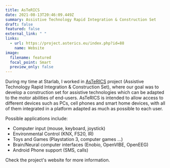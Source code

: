 ```yaml
---
title: AsTeRICS
date: 2021-08-13T20:46:09.449Z
summary: Assistive Technology Rapid Integration & Construction Set
draft: false
featured: false
external_link: " "
links:
  - url: https://project.asterics.eu/index.php?id=88
    name: Website
image:
  filename: featured
  focal_point: Smart
  preview_only: false
---
```



During my time at Starlab, I worked in [AsTeRICS](https://project.asterics.eu/) project (Assistive Technology Rapid Integration & Construction Set), where our goal was to develop a construction set for assistive technologies which can be adapted to the motor abilities of end-users. AsTeRICS is intended to allow access to different devices such as PCs, cell phones and smart home devices, with all of them integrated in a platform adapted as much as possible to each user.

Possible applications include:

* Computer input (mouse, keyboard, joystick)
* Environmental Control (KNX, FS20, IR)
* Toys and Games (Playstation 3, computer games …)
* Brain/Neural computer interfaces (Enobio, OpenVIBE, OpenEEG)
* Android Phone support (SMS, calls)

Check the project's website for more information.